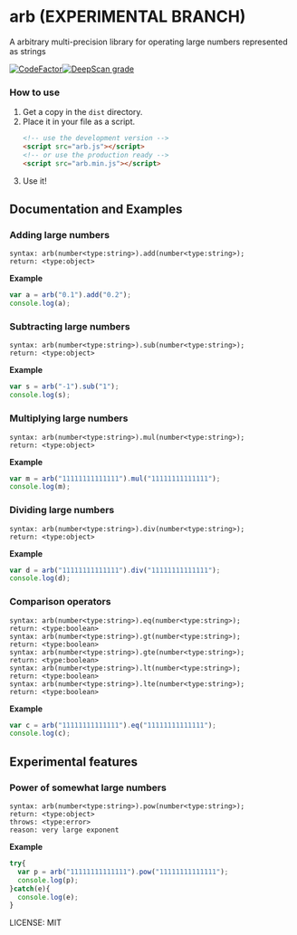 # arb (EXPERIMENTAL BRANCH)
A arbitrary multi-precision library for operating large numbers represented as strings  
  
[![CodeFactor](https://www.codefactor.io/repository/github/pvzzombs/arb/badge/master)](https://www.codefactor.io/repository/github/pvzzombs/arb/overview/master)[![DeepScan grade](https://deepscan.io/api/teams/5260/projects/7030/branches/64956/badge/grade.svg)](https://deepscan.io/dashboard#view=project&tid=5260&pid=7030&bid=64956)  
  
### How to use  
1. Get a copy in the ``dist`` directory.
2. Place it in your file as a script.
   ```html
   <!-- use the development version -->
   <script src="arb.js"></script>
   <!-- or use the production ready -->
   <script src="arb.min.js"></script>
   ```
3. Use it!

## Documentation and Examples
### Adding large numbers
```
syntax: arb(number<type:string>).add(number<type:string>);
return: <type:object>
```   
**Example**   
```js
var a = arb("0.1").add("0.2");
console.log(a);
```  
  
### Subtracting large numbers
```
syntax: arb(number<type:string>).sub(number<type:string>);
return: <type:object>
```   
**Example**   
```js
var s = arb("-1").sub("1");
console.log(s);
```  
  
### Multiplying large numbers
```
syntax: arb(number<type:string>).mul(number<type:string>);
return: <type:object>
```   
**Example**   
```js
var m = arb("11111111111111").mul("11111111111111");
console.log(m);
```  
  
### Dividing large numbers
```
syntax: arb(number<type:string>).div(number<type:string>);
return: <type:object>
```   
**Example**   
```js
var d = arb("11111111111111").div("11111111111111");
console.log(d);
```  
  
### Comparison operators  
```
syntax: arb(number<type:string>).eq(number<type:string>);
return: <type:boolean>
syntax: arb(number<type:string>).gt(number<type:string>);
return: <type:boolean>
syntax: arb(number<type:string>).gte(number<type:string>);
return: <type:boolean>
syntax: arb(number<type:string>).lt(number<type:string>);
return: <type:boolean>
syntax: arb(number<type:string>).lte(number<type:string>);
return: <type:boolean>
```   
**Example**   
```js
var c = arb("11111111111111").eq("11111111111111");
console.log(c);
```  
  
## Experimental features  
### Power of somewhat large numbers
```
syntax: arb(number<type:string>).pow(number<type:string>);
return: <type:object>
throws: <type:error>
reason: very large exponent
```   
**Example**   
```js
try{
  var p = arb("11111111111111").pow("11111111111111");
  console.log(p);
}catch(e){
  console.log(e);
}
```  
  
LICENSE: MIT
